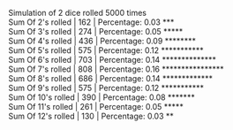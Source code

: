 Simulation of 2 dice rolled 5000 times<br />
  Sum Of 2's rolled  |     162  |  Percentage: 0.03 *** <br />
  Sum Of 3's rolled  |     274  |  Percentage: 0.05 ***** <br />
  Sum Of 4's rolled  |     436  |  Percentage: 0.09 ******** <br />
  Sum Of 5's rolled  |     575  |  Percentage: 0.12 *********** <br />
  Sum Of 6's rolled  |     703  |  Percentage: 0.14 ************** <br />
  Sum Of 7's rolled  |     808  |  Percentage: 0.16 **************** <br />
  Sum Of 8's rolled  |     686  |  Percentage: 0.14 ************* <br />
  Sum Of 9's rolled  |     575  |  Percentage: 0.12 *********** <br />
 Sum Of 10's rolled  |     390  |  Percentage: 0.08 ******* <br />
 Sum Of 11's rolled  |     261  |  Percentage: 0.05 ***** <br />
 Sum Of 12's rolled  |     130  |  Percentage: 0.03 ** <br />